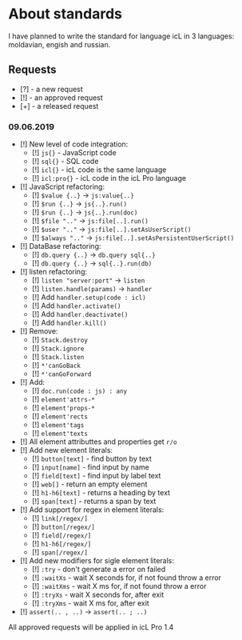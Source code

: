 # About standards

I have planned to write the standard for language icL in 3 languages:
moldavian, engish and russian.

## Requests

* [?] - a new request
* [!] - an approved request
* [+] - a released request

### 09.06.2019

* [!] New level of code integration:
  * [!] `js{}` - JavaScript code
  * [!] `sql{}` - SQL code
  * [!] `icl{}` - icL code is the same language
  * [!] `icl:pro{}` - icL code in the icL Pro language
* [!] JavaScript refactoring:
  * [!] `$value {..}` → `js:value{..}`
  * [!] `$run {..}` → `js{..}.run()`
  * [!] `$run {..}` → `js{..}.run(doc)`
  * [!] `$file ".."` → `js:file[..].run()`
  * [!] `$user ".."` → `js:file[..].setAsUserScript()`
  * [!] `$always ".."` → `js:file[..].setAsPersistentUserScript()`
* [!] DataBase refactoring:
  * [!] `db.query {..}` → `db.query sql{..}`
  * [!] `db.query {..}` → `sql{..}.run(db)`
* [!] listen refactoring:
  * [!] `listen "server:port"` → `listen`
  * [!] `listen.handle(params)` → `handler`
  * [!] Add `handler.setup(code : icl)`
  * [!] Add `handler.activate()`
  * [!] Add `handler.deactivate()`
  * [!] Add `handler.kill()`
* [!] Remove:
  * [!] `Stack.destroy`
  * [!] `Stack.ignore`
  * [!] `Stack.listen`
  * [!] `*'canGoBack`
  * [!] `*'canGoForward`
* [!] Add:
  * [!] `doc.run(code : js) : any`
  * [!] `element'attrs-*`
  * [!] `element'props-*`
  * [!] `element'rects`
  * [!] `element'tags`
  * [!] `element'texts`
* [!] All element attributtes and properties get `r/o`
* [!] Add new element literals:
  * [!] `button[text]` - find button by text
  * [!] `input[name]` - find input by name
  * [!] `field[text]` - find input by label text
  * [!] `web[]` - return an empty element
  * [!] `h1-h6[text]` - returns a heading by text
  * [!] `span[text]` - returns a span by text
* [!] Add support for regex in element literals:
  * [!] `link[/regex/]`
  * [!] `button[/regex/]`
  * [!] `field[/regex/]`
  * [!] `h1-h6[/regex/]`
  * [!] `span[/regex/]`
* [!] Add new modifiers for sigle element literals:
  * [!] `:try` - don't generate a error on failed
  * [!] `:waitXs` - wait X seconds for, if not found throw a error
  * [!] `:waitXms` - wait X ms for, if not found throw a error
  * [!] `:tryXs` - wait X seconds for, after exit
  * [!] `:tryXms` - wait X ms for, after exit
* [!] `assert(.. , ..)` → `assert(.. ; ..)`

All approved requests will be applied in icL Pro 1.4
